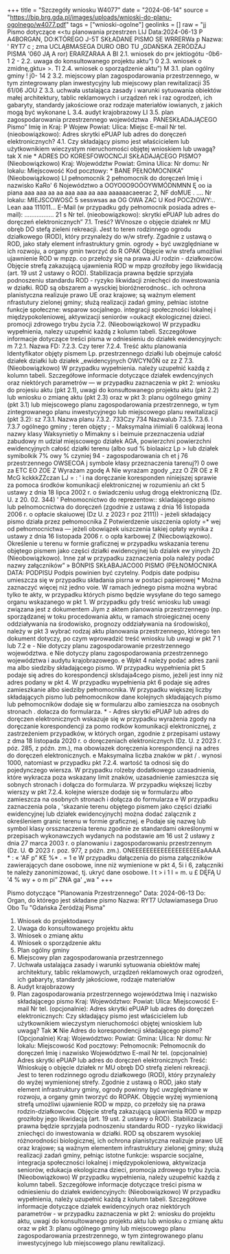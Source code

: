 +++
title = "Szczegóły wniosku W4077"
date = "2024-06-14"
source = "https://bip.brg.gda.pl/images/uploads/wnioski-do-planu-ogolnego/w4077.pdf"
tags = ["wnioski-ogolne"]
geolinks = []
raw = "jj Pismo dotyczące «<tu planowania przestrzen LIJ  Data:2024-06-13 P  A4BORGAN, DO:KTÓREGO J-5T SKŁADANE PISMO  SE WRRERWa p Nazwa: ' RYT7 c ; zma UCLĄBMASEGA DURO OBO TU „GDAŃSKA ZERÓDŻAJ PISMA '060  JĄ A ror) ERARZARAA A BI 2.1. wniosek do pr« jektiogótu -0b6- 1 2 - 2.2. uwaga do konsultowanego projektu aktu”) 0 2.3. wniosek o zmidnę,gktu»  >. TI 2.4. wniosek o sporządzenie aktu”) M 3.1. plan ogólny gminy ! j0- 14  2 3.2. miejscowy plan zagospodarowania przestrzennego, w tym zintegrowany plan  inwestycyjny lub miejscowy plan rewitalizacji 35 61/06 JOU Z 3.3. uchwała ustalająca zasady i warunki sytuowania obiektów małej architektury, tablic reklamowych i urządzeń rek i raz ogrodzeń, ich gabaryty, standardy jakościowe oraz rodzaje materiałów iowianych, z jakich mogą być wykonane L 3.4. audyt krajobrazowy LI 3.5. plan zagospodarowania przestrzennego województwa . PANESKŁADAJĄCEGO Pismo” Imię in Kraj: P Wojew Powiat: Ulica: Miejsc E-mail Nr tel. (nieobowiązkowo): Adres skrytki ePUAP lub adres do doręczeń elektronicznych? 4.1. Czy składający pismo jest właścicielem lub użytkownikiem wieczystym nieruchomości objętej wnioskiem lub uwagą? tak X nie * ADRES DO KORESFOWOCNCJI SKŁADAJĄCEGO PISMO?  (Nieobowiązkowo) Kraj: Województw Powiat: Gmina Ulica: Nr domu: Nr lokalu: Miejscowość Kod pocztowy: * BANE PEŁNOMOCNIKA” (Nieobowiązkowo) LI pełnomocnik 2 pełnomocnik do doręczeń Imię i nazwisko KaRo' 6 Nojewództwo a OOYO0O9OÓOYWMÓDNMNN Ę oo ia piana aaa aaa aa aa aaa aaa aa aaa aaaaaacaeerac 2, NF doMUE . .... Nr lokalu:  MIEJSCOWOSĆ 5 sesswsas aa OG OWA ZAC U Kod POCZtOWY:.. Lean aaa 111011... E-Mail (w przypadku gdy pełnomocnik posiada adres e-mail): ................. 21 s Nr tel. (nieobowiązkowo): skrytki ePUAP lub adres do doręczeń elektronicznych” 7.1. Treść? WVnosze o objęcie działek nr MU obręb DO stefą zieleni  rekreacji. Jest to teren rodzinnego ogrodu działkowego (ROD), który przynależy do w/w strefy. Zgadnie z ustawą o ROD, jako stały element infrastruktury gmin. ogrody + być uwzględniane w ich rozwoju, a organy gmin tworzyć do R OPAK Objęcie w/w strefa umożliwi ujawnienie ROD w mpzp. co przełoży się na prawa JU rodzin - działkowców. Objęcie strefą zakazującą ujawnienia ROD w mpzp groziłoby jego likwidacją (art. 19 ust 2 ustawy o ROD). Stabilizacja prawna będzie sprzyjała podnoszeniu standardu ROD - ryzyko likwidacji zniechęci do inwestowania w działki. ROD są obszarem a wysckiej bioróżnerodnośc.. ich ochrona planistyczna realizuje prawo UE oraz krajowe; są ważnym element nfrastutury zielonej gminy; służą realizacji zadań gminy, pełniac istotne funkcje społeczne: wsparow socjalnego. integracji społeczności lokalnej i międzypokoleniowej, aktywizacji seniorów =oukacjt ekologicznej dzieci. promocji zdrowego trybu życia 7.2. (Nieobowiązkowo) W przypadku wypełnienia, nalezy uzupełnić każdą z kolumn tabeli. Szczegółowe informacje dotyczące treści pisma w odniesieniu do działek ewidencyjnych: m 7.2.1. Nazwa FD: 7.2.3. Czy terer 7.2.4. Treść aktu planowania Identyfikator objęty pismem  Lp.  przestrzennego działki lub obejmuje całość  działek działki lub działek  _ewidencyjnych OWCYNÓŃ  oz zz Z 7.3. (Nieobowiązkowo) W przypadku wypełnienia. należy uzupełnić każdą z kolumn tabeli. Szczegółowe informacie dotyczące działek ewdencyjnych oraz niektórych parametrów — w przypadku zaznaczenia w pkt 2: wniosku do projesiu aktu (pkt 2.1), uwagi do konsułtowanego projektu aktu (pkt 2.2) lub wniosku o zmianę aktu (pkt 2.3) oraz w pkt 3: planu ogólnego gminy (pkt 3.1) lub miejscowego planu zagospodarowania przestrzennego, w tym zintegrowanego planu inwestycyjnego lub miejscowego planu rewitalizacji (pkt 3.2): sz 7.3.1. Nazwa planu 7.3.2.  733Czy  734 Nazwalub  7.3.5. 7.3.6. l 7.3.7 ogólnego gminy ; teren objęty ; -  Maksymalna  ińimiali 6 oalókwaj leona  nazwy klasy Waksynietiy o  Mimakny s i beimuie  przeznaczenia udział   zabudowy m  udział  miejscowego działek AGA,  powierzchni  powierzchni  ewidencyjnych całość działki terenu (albo sud %  biolaaicz Lp >   lub działek symibolkik  7% owy % czyniej 94 -  zagospodarowania  ch et j 76 przestrzennego   OWSECOA j symbole kłasy    przeznaczenia   tarenuj?)  0 owe za ETC EO ZOE  Z Wyrażam zgodę A Nie wyrażam zgody  „zzz O ZR OE  z R  McG kckkkZZczan LJ = : ' i  na doręczanie koresponden niniejszej sprawie za pomoca środków komunikacji  elektronicznej w rozumieniu ań  ckt 5 ustawy z dnia 18 lipca 2002 r. o świadczeniu usług drogą elektroniczną (Dz. U. z 20. 02. 344)   ' Pełnomocnictwo do reprezentow:: skladającego pismo lub pelnomocnictwa do doręczeń (zgodnie z ustawą z dnia 16  listopada 2006 r. o opłacie skaiuowej (Dz U. z 2023 r poz 2111)) - jeżeli składający pismo działa przez pełnomocnika  Z Potwierdzenie uiszczenia oploty =* wej od pełnomocnictwa — jeżeli obowiązek uiszczenia takiej opłaty wynika z ustawy z  dnia 16 listopada 2006 r. o opła karbowej  Z  (Niecbowiązkowo). Określenie u terenu w formie graficznej w przypadku wskazania terenu objętego pismem jako części działki ewidencyjnej lub dzialek ew yinych  ŻD  (Nieobowiązkowo). Inne zał w przypadku zaznaczenia pola należy podać nazwy załączników”  » BÓNPIS SKŁABAJACO00 PISMO (PEŁNOMOCNIKA DATA:  PODPISU   Podpis powinien być czytelny. Podpis  date podpisu umieszcza się w przypadku składania pisrna w postaci   papierowej      * Można zaznaczyć więcej niż jedno voie. W ramach jednego pisma można wybrać tylko te akty, w przypadku których pismo będzie wysyłane do tego samego organu wskazanego w pkt 1. W przypadku gdy treść wniosku lub uwagi związana jest z dokumentem  Jiym z aktem planowania przestrzennego (np. sporządzanej w toku  procedowania aktu, w ramach stroiegicznej oceny oddziaływania na środowisko, prognozy oddziaływania na  środowisko), należy w pkt 3 wybrać rodzaj aktu planowania przestrzennego, którego ten dokument dotyczy, po   czym wprowadzić treść wniosku lub uwagi w pkt 7 1 lub 7.2   e - Nie dotyczy planu zagospodarowanie przestrzennego województwa.   e Nie dotyczy planu zagospodarowania przestrzennego województwa i audytu krajobrazowego.   e Wpkt 4 należy podać adres zanii ma albo siedziby składającego pismo. W przypadku wypełnienia pkt 5   podaje się adres do korespondencji sklsdaja4cego pismo, jeżeli jest inny niż adres podany w pkt 4. W przypadku   wypełnienia pkt 6 podaje się adres zamieszkanie albo siedziby pełnomocnika. W przypadku większej liczby  składających pismo lub pełnomocnikow dane kolejnych składających pismo lub pełnomocników dodaje się w formularzu albo zamieszcza na osobnych stronach . dołacza do formularza.  * - Adres skrytki ePUAP lub adres do doręczen elektronicznych wskazuje się w przypadku wyrażenia zgody na doręczanie korespondencji za pomo rodków komunikacji elektronicznej, z zastrzeżeniem przypadków, w których organ, zgodnie z przepisami ustawy z dma 18 listopada 2020 r. o doręczeniach elektronicznych (Dz. U. z  2023 r. póz. 285, z późn. zm.), ma obowiazek doręczenia korespondencji na adres do doręczeń elektronicznych.  e Maksymalna liczba znaków w pkt / . wynosi 1000, natomiast w przypadku pkt 7.2.4. wartość ta odnosi się do pojedynczego wiersza. W przypadku rolzeby dodatkowego uzasadnienia, które wykracza poza wskazany limit  znaków, uzasadnienie zamieszcza się sobnych stronach i dołącza do formularza. W przypadku większej  liczby wierszy w pkt 7.2.4. kolejne wiersze dodaje się w formularzu ałbo zamieszcza na osobnych stronach i dołącza do formularza  e W przypadku zaznaczenia pola , 'skazanie terenu objętego pismem jako części działki ewidencyjnej lub  działek ewidencyjnych) można dodać zalącznik z określeniem granic terenu w formie graficznej.  e Podaje się nazwę lub symbol klasy orssznaczenia terenu zgodnie ze standardami określonymi w przepisach wykonawczych wydanych na podstawie am 16 ust 2 usławy z dnia 27 marca 2003 r. o planowaniu i  zagospodarowaniu przestrzennym (Dz. U. © 2023 r. poz. 977, z późn. zm.).  ONEEEEEEEEEEEEEEEEEEEaAAAA * : « 'AF p” KE %* . = 1 e W przypadku dałączenia do pisma załączników zawierających dane osobowe, inne niż wymienione w pkt 4, 5i i 6, załączniki te należy zanonimizować, tj. ukryć dane osobowe. I t >  i 1 I    = m. u £  DĘFĄ U '4 % wy + o m pi” ZNA ga' „wa "
+++

Pismo dotyczące "Planowania Przestrzennego"
Data: 2024-06-13
Do: Organ, do którego jest składane pismo
Nazwa: RYT7
Ucławiamasega Druo Obo Tu "Gdańska Zeródżaj Pisma"
1. Wniosek do projektodawcy
2. Uwaga do konsultowanego projektu aktu
3. Wniosek o zmianę aktu
4. Wniosek o sporządzenie aktu
5. Plan ogólny gminy
6. Miejscowy plan zagospodarowania przestrzennego
7. Uchwała ustalająca zasady i warunki sytuowania obiektów małej architektury, tablic reklamowych, urządzeń reklamowych oraz ogrodzeń, ich gabaryty, standardy jakościowe, rodzaje materiałów
8. Audyt krajobrazowy
9. Plan zagospodarowania przestrzennego województwa
Imię i nazwisko składającego pismo
Kraj:
Województwo:
Powiat:
Ulica:
Miejscowość
E-mail
Nr tel. (opcjonalnie):
Adres skrytki ePUAP lub adres do doręczeń elektronicznych:
Czy składający pismo jest właścicielem lub użytkownikiem wieczystym nieruchomości objętej wnioskiem lub uwagą?
Tak ❌ Nie
Adres do korespondencji składającego pismo? (Opcjonalnie)
Kraj:
Województwo:
Powiat:
Gmina:
Ulica:
Nr domu:
Nr lokalu:
Miejscowość
Kod pocztowy:
Pełnomocnik:
Pełnomocnik do doręczeń
Imię i nazwisko
Województwo
E-mail
Nr tel. (opcjonalnie)
Adres skrytki ePUAP lub adres do doręczeń elektronicznych
Treść: Wnioskuję o objęcie działek nr MU obręb DO strefą zieleni rekreacji. Jest to teren rodzinnego ogrodu działkowego (ROD), który przynależy do wyżej wymienionej strefy. Zgodnie z ustawą o ROD, jako stały element infrastruktury gminy, ogrody powinny być uwzględniane w rozwoju, a organy gmin tworzyć do ROPAK. Objęcie wyżej wymienioną strefą umożliwi ujawnienie ROD w mpzp, co przełoży się na prawa rodzin-działkowców. Objęcie strefą zakazującą ujawnienia ROD w mpzp groziłoby jego likwidacją (art. 19 ust. 2 ustawy o ROD). Stabilizacja prawna będzie sprzyjała podnoszeniu standardu ROD - ryzyko likwidacji zniechęci do inwestowania w działki. ROD są obszarem wysokiej różnorodności biologicznej, ich ochrona planistyczna realizuje prawo UE oraz krajowe; są ważnym elementem infrastruktury zielonej gminy; służą realizacji zadań gminy, pełniąc istotne funkcje: wsparcie socjalne, integracja społeczności lokalnej i międzypokoleniowa, aktywizacja seniorów, edukacja ekologiczna dzieci, promocja zdrowego trybu życia.
(Nieobowiązkowo) W przypadku wypełnienia, należy uzupełnić każdą z kolumn tabeli.
Szczegółowe informacje dotyczące treści pisma w odniesieniu do działek ewidencyjnych: 
(Nieobowiązkowo) W przypadku wypełnienia, należy uzupełnić każdą z kolumn tabeli.
Szczegółowe informacje dotyczące działek ewidencyjnych oraz niektórych parametrów - w przypadku zaznaczenia w pkt 2: wniosku do projektu aktu, uwagi do konsultowanego projektu aktu lub wniosku o zmianę aktu oraz w pkt 3: planu ogólnego gminy lub miejscowego planu zagospodarowania przestrzennego, w tym zintegrowanego planu inwestycyjnego lub miejscowego planu rewitalizacji.


